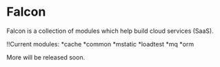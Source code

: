 Falcon
======

Falcon is a collection of modules which help build cloud services (SaaS).

!!Current modules:
*cache
*common
*mstatic
*loadtest
*mq
*orm

More will be released soon.
